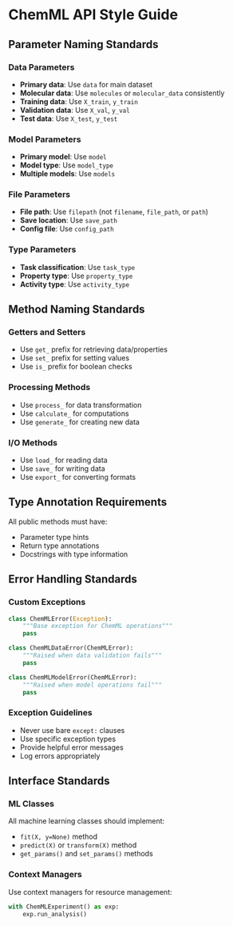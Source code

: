 # ChemML API Style Guide

## Parameter Naming Standards

### Data Parameters
- **Primary data**: Use `data` for main dataset
- **Molecular data**: Use `molecules` or `molecular_data` consistently
- **Training data**: Use `X_train`, `y_train`
- **Validation data**: Use `X_val`, `y_val`
- **Test data**: Use `X_test`, `y_test`

### Model Parameters
- **Primary model**: Use `model`
- **Model type**: Use `model_type`
- **Multiple models**: Use `models`

### File Parameters
- **File path**: Use `filepath` (not `filename`, `file_path`, or `path`)
- **Save location**: Use `save_path`
- **Config file**: Use `config_path`

### Type Parameters
- **Task classification**: Use `task_type`
- **Property type**: Use `property_type`
- **Activity type**: Use `activity_type`

## Method Naming Standards

### Getters and Setters
- Use `get_` prefix for retrieving data/properties
- Use `set_` prefix for setting values
- Use `is_` prefix for boolean checks

### Processing Methods
- Use `process_` for data transformation
- Use `calculate_` for computations
- Use `generate_` for creating new data

### I/O Methods
- Use `load_` for reading data
- Use `save_` for writing data
- Use `export_` for converting formats

## Type Annotation Requirements

All public methods must have:
- Parameter type hints
- Return type annotations
- Docstrings with type information

## Error Handling Standards

### Custom Exceptions
```python
class ChemMLError(Exception):
    """Base exception for ChemML operations"""
    pass

class ChemMLDataError(ChemMLError):
    """Raised when data validation fails"""
    pass

class ChemMLModelError(ChemMLError):
    """Raised when model operations fail"""
    pass
```

### Exception Guidelines
- Never use bare `except:` clauses
- Use specific exception types
- Provide helpful error messages
- Log errors appropriately

## Interface Standards

### ML Classes
All machine learning classes should implement:
- `fit(X, y=None)` method
- `predict(X)` or `transform(X)` method
- `get_params()` and `set_params()` methods

### Context Managers
Use context managers for resource management:
```python
with ChemMLExperiment() as exp:
    exp.run_analysis()
```
